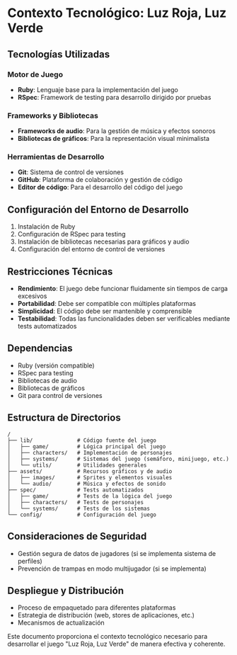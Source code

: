 # Contexto Tecnológico: Luz Roja, Luz Verde

## Tecnologías Utilizadas

### Motor de Juego
- **Ruby**: Lenguaje base para la implementación del juego
- **RSpec**: Framework de testing para desarrollo dirigido por pruebas

### Frameworks y Bibliotecas
- **Frameworks de audio**: Para la gestión de música y efectos sonoros
- **Bibliotecas de gráficos**: Para la representación visual minimalista

### Herramientas de Desarrollo
- **Git**: Sistema de control de versiones
- **GitHub**: Plataforma de colaboración y gestión de código
- **Editor de código**: Para el desarrollo del código del juego

## Configuración del Entorno de Desarrollo
1. Instalación de Ruby
2. Configuración de RSpec para testing
3. Instalación de bibliotecas necesarias para gráficos y audio
4. Configuración del entorno de control de versiones

## Restricciones Técnicas
- **Rendimiento**: El juego debe funcionar fluidamente sin tiempos de carga excesivos
- **Portabilidad**: Debe ser compatible con múltiples plataformas
- **Simplicidad**: El código debe ser mantenible y comprensible
- **Testabilidad**: Todas las funcionalidades deben ser verificables mediante tests automatizados

## Dependencias
- Ruby (versión compatible)
- RSpec para testing
- Bibliotecas de audio
- Bibliotecas de gráficos
- Git para control de versiones

## Estructura de Directorios
```
/
├── lib/              # Código fuente del juego
│   ├── game/         # Lógica principal del juego
│   ├── characters/   # Implementación de personajes
│   ├── systems/      # Sistemas del juego (semáforo, minijuego, etc.)
│   └── utils/        # Utilidades generales
├── assets/           # Recursos gráficos y de audio
│   ├── images/       # Sprites y elementos visuales
│   └── audio/        # Música y efectos de sonido
├── spec/             # Tests automatizados
│   ├── game/         # Tests de la lógica del juego
│   ├── characters/   # Tests de personajes
│   └── systems/      # Tests de los sistemas
└── config/           # Configuración del juego
```

## Consideraciones de Seguridad
- Gestión segura de datos de jugadores (si se implementa sistema de perfiles)
- Prevención de trampas en modo multijugador (si se implementa)

## Despliegue y Distribución
- Proceso de empaquetado para diferentes plataformas
- Estrategia de distribución (web, stores de aplicaciones, etc.)
- Mecanismos de actualización

Este documento proporciona el contexto tecnológico necesario para desarrollar el juego "Luz Roja, Luz Verde" de manera efectiva y coherente. 